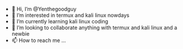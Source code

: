 - 👋 Hi, I’m @Yenthegoodguy
- 👀 I’m interested in termux and kali linux nowdays
- 🌱 I’m currently learning kali linux coding
- 💞️ I’m looking to collaborate anything with termux and kali linux and a newbie
- 📫 How to reach me ...

<!---
Yenthegoodguy/Yenthegoodguy is a ✨ special ✨ repository because its `README.md` (this file) appears on your GitHub profile.
You can click the Preview link to take a look at your changes.
--->
